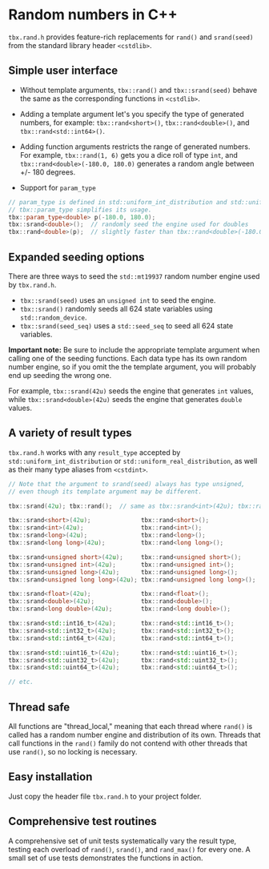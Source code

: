 # Random numbers in C++
`tbx.rand.h` provides feature-rich replacements for `rand()` and `srand(seed)` from the standard library header `<cstdlib>`.
## Simple user interface
- Without template arguments, `tbx::rand()` and `tbx::srand(seed)` behave the same as the corresponding functions in `<cstdlib>`.

- Adding a template argument let's you specify the type of generated numbers, for example: `tbx::rand<short>()`, `tbx::rand<double>()`, and `tbx::rand<std::int64>()`.

- Adding function arguments restricts the range of generated numbers. For example, `tbx::rand(1, 6)` gets you a dice roll of type `int`, and `tbx::rand<double>(-180.0, 180.0)` generates a random angle between +/- 180 degrees.

- Support for `param_type`
```cpp
// param_type is defined in std::uniform_int_distribution and std::uniform_real_distribution.
// tbx::param_type simplifies its usage.
tbx::param_type<double> p(-180.0, 180.0);
tbx::srand<double>();  // randomly seed the engine used for doubles
tbx::rand<double>(p);  // slightly faster than tbx::rand<double>(-180.0, 180.0);
```

## Expanded seeding options
There are three ways to seed the `std::mt19937` random number engine used by `tbx.rand.h`.
- `tbx::srand(seed)` uses an `unsigned int` to seed the engine.
- `tbx::srand()` randomly seeds all 624 state variables using `std::random_device`.
- `tbx::srand(seed_seq)` uses a `std::seed_seq` to seed all 624 state variables.

**Important note:** Be sure to include the appropriate template argument when calling one of the seeding functions. Each data type has its own random number engine, so if you omit the the template argument, you will probably end up seeding the wrong one.

For example, `tbx::srand(42u)` seeds the engine that generates `int` values, while `tbx::srand<double>(42u)` seeds the engine that generates `double` values.

## A variety of result types
`tbx.rand.h` works with any `result_type` accepted by `std::uniform_int_distribution` or `std::uniform_real_distribution`, as well as their many type aliases from `<cstdint>`.
```cpp
// Note that the argument to srand(seed) always has type unsigned, 
// even though its template argument may be different.

tbx::srand(42u); tbx::rand();  // same as tbx::srand<int>(42u); tbx::rand<int>();

tbx::srand<short>(42u);              tbx::rand<short>();
tbx::srand<int>(42u);                tbx::rand<int>();
tbx::srand<long>(42u);               tbx::rand<long>();
tbx::srand<long long>(42u);          tbx::rand<long long>();

tbx::srand<unsigned short>(42u);     tbx::rand<unsigned short>();
tbx::srand<unsigned int>(42u);       tbx::rand<unsigned int>();
tbx::srand<unsigned long>(42u);      tbx::rand<unsigned long>();
tbx::srand<unsigned long long>(42u); tbx::rand<unsigned long long>();

tbx::srand<float>(42u);              tbx::rand<float>();
tbx::srand<double>(42u);             tbx::rand<double>();
tbx::srand<long double>(42u);        tbx::rand<long double>();

tbx::srand<std::int16_t>(42u);       tbx::rand<std::int16_t>();
tbx::srand<std::int32_t>(42u);       tbx::rand<std::int32_t>();
tbx::srand<std::int64_t>(42u);       tbx::rand<std::int64_t>();

tbx::srand<std::uint16_t>(42u);      tbx::rand<std::uint16_t>();
tbx::srand<std::uint32_t>(42u);      tbx::rand<std::uint32_t>();
tbx::srand<std::uint64_t>(42u);      tbx::rand<std::uint64_t>();

// etc.
```

## Thread safe
All functions are "thread_local," meaning that each thread where `rand()` is called has a random number engine and distribution of its own. Threads that call functions in the `rand()` family do not contend with other threads that use `rand()`, so no locking is necessary. 

## Easy installation
Just copy the header file `tbx.rand.h` to your project folder.

## Comprehensive test routines
A comprehensive set of unit tests systematically vary the result type, testing each overload of `rand()`, `srand()`, and `rand_max()` for every one. A small set of use tests demonstrates the functions in action.
